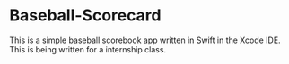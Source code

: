 # Baseball-Scorecard
This is a simple baseball scorebook app written in Swift in the Xcode IDE.  This is being written for a internship class.  
